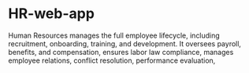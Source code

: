 # HR-web-app
Human Resources manages the full employee lifecycle, including recruitment, onboarding, training, and development. It oversees payroll, benefits, and compensation, ensures labor law compliance, manages employee relations, conflict resolution, performance evaluation,
